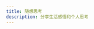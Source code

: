 ```yaml
---
title: 随想思考
description: 分享生活感悟和个人思考
---
```


<CategoryPage
  title="💡 随想思考"
  description="分享生活感悟和个人思考"
  category="idea"
/>
